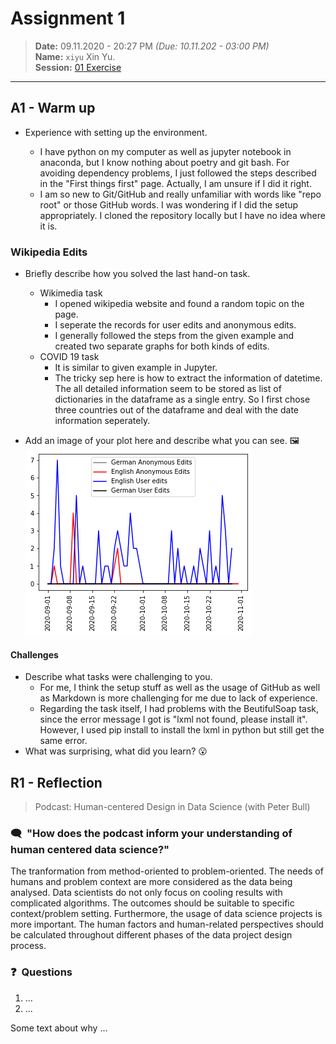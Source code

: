 # Assignment 1
> **Date:** 09.11.2020 - 20:27 PM *(Due: 10.11.202 - 03:00 PM)*  
> **Name:** `xiyu` Xin Yu.  
> **Session:** [01 Exercise](01_exercise)   
----

## A1 - Warm up

* Experience with setting up the environment.

    * I have python on my computer as well as jupyter notebook in anaconda, but I know nothing about poetry and git bash. For avoiding dependency problems, I just followed the steps described in the "First things first" page. Actually, I am unsure if I did it right.
    * I am so new to Git/GitHub and really unfamiliar with words like "repo root" or those GitHub words. I was wondering if I did the setup appropriately. I cloned the repository locally but I have no idea where it is. 
    
### Wikipedia Edits

* Briefly describe how you solved the last hand-on task.

    * Wikimedia task
        * I opened wikipedia website and found a random topic on the page.
        * I seperate the records for user edits and anonymous edits.
        * I generally followed the steps from the given example and created two separate graphs for both kinds of edits.
    * COVID 19 task
        * It is similar to given example in Jupyter.
        * The tricky sep here is how to extract the information of datetime. The all detailed information seem to be stored as list of dictionaries in the dataframe as a single entry. So I first chose three countries out of the dataframe and deal with the date information seperately.

* Add an image of your plot here and describe what you can see. 🖼️ 
   ![edits](edits.png)

#### Challenges
* Describe what tasks were challenging to you.
    * For me, I think the setup stuff as well as the usage of GitHub as well as Markdown is more challenging for me due to lack of experience.
    * Regarding the task itself, I had problems with the BeutifulSoap task, since the error message I got is "lxml not found, please install it". However, I used pip install to install the lxml in python but still get the same error.
* What was surprising, what did you learn? 😮 

## R1 - Reflection
> Podcast: Human-centered Design in Data Science (with Peter Bull)


### 🗨️&nbsp; "How does the podcast inform your understanding of human centered data science?"  

The tranformation from method-oriented to problem-oriented. The needs of humans and problem context are more considered as the data being analysed. Data scientists do not only focus on cooling results with complicated algorithms. The outcomes should be suitable to specific context/problem setting. Furthermore, the usage of data science projects is more important. The human factors and human-related perspectives should be calculated throughout different phases of the data project design process.

### ❓&nbsp; Questions 
1. ...
1. ...

Some text about why ...
